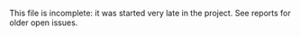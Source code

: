 This file is incomplete: it was started very late in the project. See
reports for older open issues.
